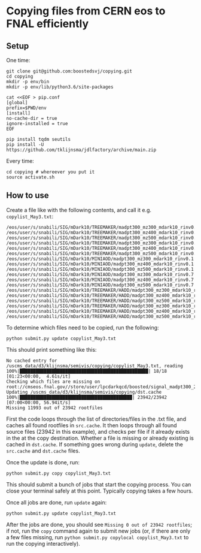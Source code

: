 # Copying files from CERN eos to FNAL efficiently

## Setup

One time:
```
git clone git@github.com:boostedsvj/copying.git
cd copying
mkdir -p env/bin
mkdir -p env/lib/python3.6/site-packages

cat <<EOF > pip.conf
[global]
prefix=$PWD/env
[install]
no-cache-dir = true
ignore-installed = true
EOF

pip install tqdm seutils
pip install -U https://github.com/tklijnsma/jdlfactory/archive/main.zip
```

Every time:
```
cd copying # whereever you put it
source activate.sh
```

## How to use

Create a file like with the following contents, and call it e.g. `copylist_May3.txt`:

```
/eos/user/s/snabili/SIG/mDark10/TREEMAKER/madpt300_mz300_mdark10_rinv0.1
/eos/user/s/snabili/SIG/mDark10/TREEMAKER/madpt300_mz400_mdark10_rinv0.1
/eos/user/s/snabili/SIG/mDark10/TREEMAKER/madpt300_mz500_mdark10_rinv0.1
/eos/user/s/snabili/SIG/mDark10/TREEMAKER/madpt300_mz300_mdark10_rinv0.7
/eos/user/s/snabili/SIG/mDark10/TREEMAKER/madpt300_mz400_mdark10_rinv0.7
/eos/user/s/snabili/SIG/mDark10/TREEMAKER/madpt300_mz500_mdark10_rinv0.7
/eos/user/s/snabili/SIG/mDark10/MINIAOD/madpt300_mz300_mdark10_rinv0.1
/eos/user/s/snabili/SIG/mDark10/MINIAOD/madpt300_mz400_mdark10_rinv0.1
/eos/user/s/snabili/SIG/mDark10/MINIAOD/madpt300_mz500_mdark10_rinv0.1
/eos/user/s/snabili/SIG/mDark10/MINIAOD/madpt300_mz300_mdark10_rinv0.7
/eos/user/s/snabili/SIG/mDark10/MINIAOD/madpt300_mz400_mdark10_rinv0.7
/eos/user/s/snabili/SIG/mDark10/MINIAOD/madpt300_mz500_mdark10_rinv0.7
/eos/user/s/snabili/SIG/mDark10/TREEMAKER/HADD/madpt300_mz300_mdark10_rinv0.1.root
/eos/user/s/snabili/SIG/mDark10/TREEMAKER/HADD/madpt300_mz400_mdark10_rinv0.1.root
/eos/user/s/snabili/SIG/mDark10/TREEMAKER/HADD/madpt300_mz500_mdark10_rinv0.1.root
/eos/user/s/snabili/SIG/mDark10/TREEMAKER/HADD/madpt300_mz300_mdark10_rinv0.7.root
/eos/user/s/snabili/SIG/mDark10/TREEMAKER/HADD/madpt300_mz400_mdark10_rinv0.7.root
/eos/user/s/snabili/SIG/mDark10/TREEMAKER/HADD/madpt300_mz500_mdark10_rinv0.7.root
```

To determine which files need to be copied, run the following:

```
python submit.py update copylist_May3.txt
```

This should print something like this:

```
No cached entry for /uscms_data/d3/klijnsma/semivis/copying/copylist_May3.txt, reading
100%|████████████████████████████████████████████████| 18/18 [01:23<00:00,  4.61s/it]
Checking which files are missing on root://cmseos.fnal.gov//store/user/lpcdarkqcd/boosted/signal_madpt300_2023/
Updating /uscms_data/d3/klijnsma/semivis/copying/dst.cache
100%|██████████████████████████████████████████| 23942/23942 [07:00<00:00, 56.94it/s]
Missing 11993 out of 23942 rootfiles
```

First the code loops through the list of directories/files in the .txt file, and caches all found rootfiles in `src.cache`.
It then loops through all found source files (23942 in this example), and checks per file if it already exists in the at the copy destination.
Whether a file is missing or already existing is cached in `dst.cache`.
If something goes wrong during `update`, delete the `src.cache` and `dst.cache` files.

Once the update is done, run:

`python submit.py copy copylist_May3.txt`

This should submit a bunch of jobs that start the copying process.
You can close your terminal safely at this point.
Typically copying takes a few hours.

Once all jobs are done, run `update` again:

`python submit.py update copylist_May3.txt`

After the jobs are done, you should see `Missing 0 out of 23942 rootfiles`; if not, run the `copy` command again to submit new jobs (or, if there are only a few files missing, run `python submit.py copylocal copylist_May3.txt` to run the copying interactively).
